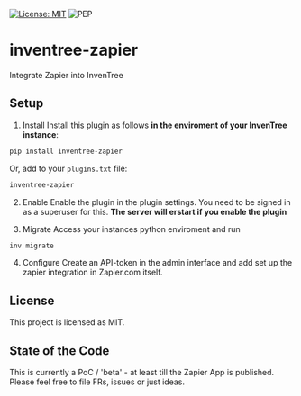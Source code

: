 [![License: MIT](https://img.shields.io/badge/License-MIT-yellow.svg)](https://opensource.org/licenses/MIT)
![PEP](https://github.com/matmair/inventree-zapier/actions/workflows/pep.yaml/badge.svg)


# inventree-zapier

Integrate Zapier into InvenTree

## Setup

1. Install
Install this plugin as follows **in the enviroment of your InvenTree instance**:

```bash
pip install inventree-zapier
```

Or, add to your `plugins.txt` file:

```txt
inventree-zapier
```

2. Enable
Enable the plugin in the plugin settings. You need to be signed in as a superuser for this.
**The server will erstart if you enable the plugin**

3. Migrate
Access your instances python enviroment and run

```bash
inv migrate
```

4. Configure
Create an API-token in the admin interface and add set up the zapier integration in Zapier.com itself.

## License
This project is licensed as MIT.

## State of the Code
This is currently a PoC / 'beta' - at least till the Zapier App is published. Please feel free to file FRs, issues or just ideas.
